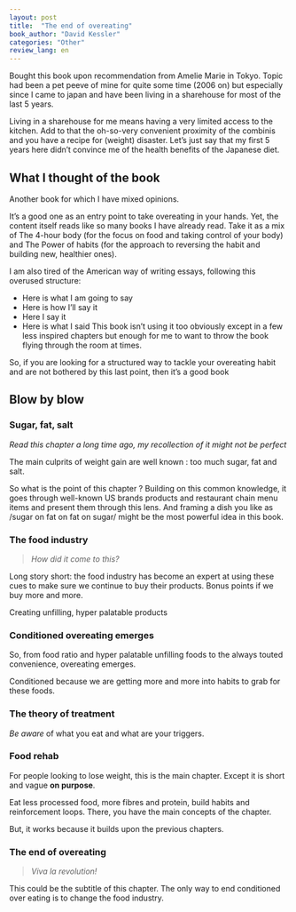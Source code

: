 ```yaml
---
layout: post
title:  "The end of overeating"
book_author: "David Kessler"
categories: "Other"
review_lang: en
---
```


Bought this book upon recommendation from Amelie Marie in Tokyo. Topic had been a pet peeve of mine for quite some time (2006 on) but especially since I came to japan and have been living in a sharehouse for most of the last 5 years. 

Living in a sharehouse for me means having a very limited access to the kitchen. Add to that the oh-so-very convenient proximity of the combinis and you have a recipe for (weight) disaster. Let’s just say that my first 5 years here didn’t convince me of the health benefits of the Japanese diet.

## What I thought of the book
Another book for which I have mixed opinions.

It’s a good one as an entry point to take overeating in your hands. Yet, the content itself reads like so many books I have already read. Take it as a mix of The 4-hour body (for the focus on food and taking control of your body) and The Power of habits (for the approach to reversing the habit and building new, healthier ones).

I am also tired of the American way of writing essays, following this overused structure:
* Here is what I am going to say
* Here is how I’ll say it
* Here I say it
* Here is what I said
This book isn’t using it too obviously except in a few less inspired chapters but enough for me to want to throw the book flying through the room at times.

So, if you are looking for a structured way to tackle your overeating habit and are not bothered by this last point, then it’s a good book

## Blow by blow
### Sugar, fat, salt

*Read this chapter a long time ago, my recollection of it might not be perfect*

The main culprits of weight gain are well known : too much sugar, fat and salt.

So what is the point of this chapter ? Building on this common knowledge, it goes through well-known US brands products and restaurant chain menu items and present them through this lens. And framing a dish you like as /sugar on fat on fat on sugar/ might be the most powerful idea in this book.

### The food industry

> *How did it come to this?*

Long story short: the food industry has become an expert at using these cues to make sure we continue to buy their products. Bonus points if we buy more and more.

Creating unfilling, hyper palatable products

### Conditioned overeating emerges
So, from food ratio and hyper palatable unfilling foods to the always touted convenience, overeating emerges.

Conditioned because we are getting more and more into habits to grab for these foods.
### The theory of treatment 

*Be aware* of what you eat and what are your triggers. 

### Food rehab
For people looking to lose weight, this is the main chapter. Except it is short and vague **on purpose**.

Eat less processed food, more fibres and protein, build habits and reinforcement loops. There, you have the main concepts of the chapter.

But, it works because it builds upon the previous chapters.

### The end of overeating

> *Viva la revolution!*

This could be the subtitle of this chapter. The only way to end conditioned over eating is to change the food industry.
